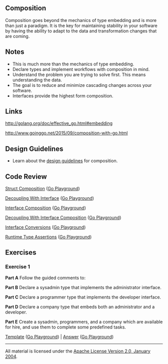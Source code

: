 ## Composition

Composition goes beyond the mechanics of type embedding and is more than just a paradigm. It is the key for maintaining stability in your software by having the ability to adapt to the data and transformation changes that are coming.

## Notes

* This is much more than the mechanics of type embedding.
* Declare types and implement workflows with composition in mind.
* Understand the problem you are trying to solve first. This means understanding the data.
* The goal is to reduce and minimize cascading changes across your software.
* Interfaces provide the highest form composition.

## Links

http://golang.org/doc/effective_go.html#embedding

http://www.goinggo.net/2015/09/composition-with-go.html

## Design Guidelines

* Learn about the [design guidelines](../../reading/design_guidelines.md) for composition.

## Code Review

[Struct Composition](example1/example1.go) ([Go Playground](https://play.golang.org/p/wipPTC9se1))

[Decoupling With Interface](example2/example2.go) ([Go Playground](https://play.golang.org/p/Kh8JCDxdjY))

[Interface Composition](example3/example3.go) ([Go Playground](https://play.golang.org/p/wUtZ7gxLIL))

[Decoupling With Interface Composition](example4/example4.go) ([Go Playground](https://play.golang.org/p/uB4c33sbfj))

[Interface Conversions](example5/example5.go) ([Go Playground](http://play.golang.org/p/W8_QflbEFz))

[Runtime Type Assertions](example6/example6.go) ([Go Playground](http://play.golang.org/p/2kfVP_SGA4))

## Exercises

### Exercise 1

**Part A** Follow the guided comments to:

**Part B** Declare a sysadmin type that implements the administrator interface.

**Part C** Declare a programmer type that implements the developer interface.

**Part D** Declare a company type that embeds both an administrator and a developer.

**Part E** Create a sysadmin, programmers, and a company which are available for hire, and use them to complete some predefined tasks.

[Template](exercises/template1/template1.go) ([Go Playground](http://play.golang.org/p/b8ww3jd2Xs)) | 
[Answer](exercises/exercise1/exercise1.go) ([Go Playground](http://play.golang.org/p/UvFEZQHDu0))
___
All material is licensed under the [Apache License Version 2.0, January 2004](http://www.apache.org/licenses/LICENSE-2.0).